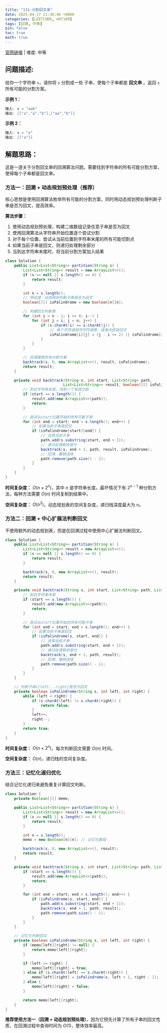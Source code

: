 ```yaml
---
title: "131-分割回文串"
date: 2025-04-17 21:36:46 +0800
categories: [LEETCODE, HOT100]
tags: [回溯, 中等]
pin: false
toc: true
math: true
---
```


[官网链接](https://leetcode.cn/problems/palindrome-partitioning/) \| 难度: 中等

## 问题描述:

给你一个字符串 `s`，请你将 `s` 分割成一些 子串，使每个子串都是 **回文串** 。返回 `s` 所有可能的分割方案。

**示例 1：**

```java
输入: s = "aab"
输出: [["a","a","b"],["aa","b"]]
```

**示例 2：**

```java
输入: s = "a"
输出: [["a"]]
```

## 解题思路：

这是一道关于分割回文串的回溯算法问题。需要找到字符串的所有可能分割方案，使得每个子串都是回文串。

### 方法一：回溯 + 动态规划预处理（推荐）

核心思想是使用回溯算法枚举所有可能的分割方案，同时用动态规划预处理判断子串是否为回文，提高效率。

**算法步骤：**

1. 使用动态规划预处理，构建二维数组记录任意子串是否为回文
2. 使用回溯算法从字符串开始位置逐个尝试分割
3. 对于每个位置，尝试从当前位置到字符串末尾的所有可能切割点
4. 如果当前子串是回文，则递归处理剩余部分
5. 当到达字符串末尾时，将当前分割方案加入结果

```java
class Solution {
    public List<List<String>> partition(String s) {
        List<List<String>> result = new ArrayList<>();
        if (s == null || s.length() == 0) {
            return result;
        }

        int n = s.length();
        // 预处理：动态规划判断子串是否为回文
        boolean[][] isPalindrome = new boolean[n][n];

        // 构建回文判断表
        for (int i = n - 1; i >= 0; i--) {
            for (int j = i; j < n; j++) {
                if (s.charAt(i) == s.charAt(j)) {
                    // 单个字符或相邻字符相等，或者内部是回文
                    isPalindrome[i][j] = (j - i <= 2) || isPalindrome[i + 1][j - 1];
                }
            }
        }

        // 回溯搜索所有分割方案
        backtrack(s, 0, new ArrayList<>(), result, isPalindrome);
        return result;
    }

    private void backtrack(String s, int start, List<String> path,
                          List<List<String>> result, boolean[][] isPalindrome) {
        // 到达字符串末尾，找到一个有效分割
        if (start == s.length()) {
            result.add(new ArrayList<>(path));
            return;
        }

        // 尝试从start位置开始的所有可能子串
        for (int end = start; end < s.length(); end++) {
            // 如果当前子串是回文
            if (isPalindrome[start][end]) {
                // 选择当前子串
                path.add(s.substring(start, end + 1));
                // 递归处理剩余部分
                backtrack(s, end + 1, path, result, isPalindrome);
                // 回溯，撤销选择
                path.remove(path.size() - 1);
            }
        }
    }
}
```

**时间复杂度：** $O(n \times 2^n)$，其中 $n$ 是字符串长度。最坏情况下有 $2^{n-1}$ 种分割方法，每种方法需要 $O(n)$ 时间复制到结果中。

**空间复杂度：** $O(n^2)$，动态规划表的空间复杂度，递归栈深度最大为 $n$。

### 方法二：回溯 + 中心扩展法判断回文

不使用额外的动态规划表，而是在回溯过程中使用中心扩展法判断回文。

```java
class Solution {
    public List<List<String>> partition(String s) {
        List<List<String>> result = new ArrayList<>();
        if (s == null || s.length() == 0) {
            return result;
        }

        backtrack(s, 0, new ArrayList<>(), result);
        return result;
    }

    private void backtrack(String s, int start, List<String> path, List<List<String>> result) {
        // 到达字符串末尾
        if (start == s.length()) {
            result.add(new ArrayList<>(path));
            return;
        }

        // 尝试从start位置开始的所有可能子串
        for (int end = start; end < s.length(); end++) {
            // 如果当前子串是回文
            if (isPalindrome(s, start, end)) {
                // 选择当前子串
                path.add(s.substring(start, end + 1));
                // 递归处理剩余部分
                backtrack(s, end + 1, path, result);
                // 回溯，撤销选择
                path.remove(path.size() - 1);
            }
        }
    }

    // 判断子串s[left...right]是否为回文
    private boolean isPalindrome(String s, int left, int right) {
        while (left < right) {
            if (s.charAt(left) != s.charAt(right)) {
                return false;
            }
            left++;
            right--;
        }
        return true;
    }
}
```

**时间复杂度：** $O(n \times 2^n)$，每次判断回文需要 $O(n)$ 时间。

**空间复杂度：** $O(n)$，递归栈的空间复杂度。

### 方法三：记忆化递归优化

结合记忆化递归来避免重复计算回文判断。

```java
class Solution {
    private Boolean[][] memo;

    public List<List<String>> partition(String s) {
        List<List<String>> result = new ArrayList<>();
        if (s == null || s.length() == 0) {
            return result;
        }

        int n = s.length();
        memo = new Boolean[n][n]; // 记忆化数组

        backtrack(s, 0, new ArrayList<>(), result);
        return result;
    }

    private void backtrack(String s, int start, List<String> path, List<List<String>> result) {
        if (start == s.length()) {
            result.add(new ArrayList<>(path));
            return;
        }

        for (int end = start; end < s.length(); end++) {
            if (isPalindrome(s, start, end)) {
                path.add(s.substring(start, end + 1));
                backtrack(s, end + 1, path, result);
                path.remove(path.size() - 1);
            }
        }
    }

    // 记忆化判断回文
    private boolean isPalindrome(String s, int left, int right) {
        if (memo[left][right] != null) {
            return memo[left][right];
        }

        if (left >= right) {
            memo[left][right] = true;
        } else if (s.charAt(left) == s.charAt(right)) {
            memo[left][right] = isPalindrome(s, left + 1, right - 1);
        } else {
            memo[left][right] = false;
        }

        return memo[left][right];
    }
}
```

**推荐使用方法一（回溯 + 动态规划预处理）**，因为它预先计算了所有子串的回文性质，在回溯过程中查询时间为 $O(1)$，整体效率最高。
